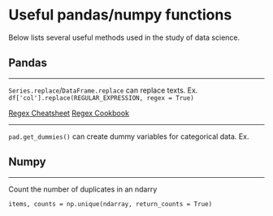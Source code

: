 # Useful pandas/numpy functions

Below lists several useful methods used in the study of data science.


## Pandas
---
`Series.replace`/`DataFrame.replace` can replace texts. Ex. `df['col'].replace(REGULAR_EXPRESSION, regex = True)`

[Regex Cheatsheet](https://medium.com/factory-mind/regex-tutorial-a-simple-cheatsheet-by-examples-649dc1c3f285)
[Regex Cookbook](https://medium.com/factory-mind/regex-cookbook-most-wanted-regex-aa721558c3c1)

---
`pad.get_dummies()` can create dummy variables for categorical data. Ex. 





## Numpy
---

Count the number of duplicates in an ndarry

`items, counts = np.unique(ndarray, return_counts = True)` 
